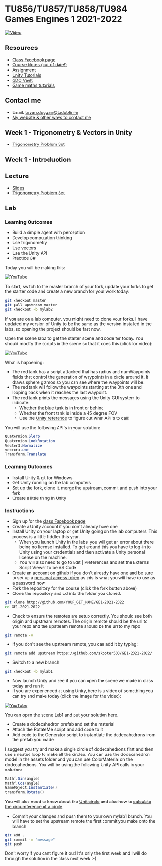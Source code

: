 # TU856/TU857/TU858/TU984 Games Engines 1 2021-2022



[![Video](http://img.youtube.com/vi/NMDupdv85FE/0.jpg)](http://www.youtube.com/watch?NMDupdv85FE)

## Resources
- [Class Facebook page](https://www.facebook.com/groups/438658600891194/)
- [Course Notes (out of date!)](https://drive.google.com/open?id=1CeMUWjCUa1Ere2fMmtLz5TCL4O136mxj)
- [Assignment](assignment.md)
- [Unity Tutorials](https://unity3d.com/learn/tutorials) 
- [GDC Vault](http://www.gdcvault.com/)
- [Game maths tutorials](http://www.wildbunny.co.uk/blog/vector-maths-a-primer-for-games-programmers/)

## Contact me
* Email: bryan.duggan@tudublin.ie
* [My website & other ways to contact me](http://bryanduggan.org)

## Week 1 - Trigonometry & Vectors in Unity
- [Trigonometry Problem Set](https://1.cdn.edl.io/IDqRlI8C9dRkoqehbbdHBrcGT6m87gkCQuMKTkp0U7JvHvuG.pdf)




## Week 1 - Introduction

## Lecture
- [Slides](https://docs.google.com/presentation/d/1cyjd7Nhv0ea-R44LpR6UnuWLC1IJ9OOG/edit?usp=sharing&ouid=112533789876788921065&rtpof=true&sd=true)
- [Trigonometry Problem Set](https://1.cdn.edl.io/IDqRlI8C9dRkoqehbbdHBrcGT6m87gkCQuMKTkp0U7JvHvuG.pdf)

## Lab

### Learning Outcomes
- Build a simple agent with perception
- Develop computation thinking
- Use trigonometry
- Use vectors
- Use the Unity API
- Practice C#

Today you will be making this:

[![YouTube](http://img.youtube.com/vi/kC_W1WBB7uY/0.jpg)](http://www.youtube.com/watch?v=kC_W1WBB7uY)

To start, switch to the master branch of your fork, update your forks to get the starter code and create a new branch for your work today:

```bash
git checkout master
git pull upstream master
git checkout -b mylab2
```

If you are on a lab computer, you might need to clone your forks. I have updated my version of Unity to be the same as the version installed in the labs, so opening the project should be fast now.

Open the scene lab2 to get the starter scene and code for today. You should modify the scripts in the scene so that it does this (click for video):

[![YouTube](http://img.youtube.com/vi/kC_W1WBB7uY/0.jpg)](http://www.youtube.com/watch?v=kC_W1WBB7uY)


What is happening:
- The red tank has a script attached that has radius and numWaypoints fields that control the generation of waypoints in a circle around it. It draws sphere gizmos so you can see where the waypoints will be.
- The red tank will follow the waypoints starting at the 0th one and looping back when it reaches the last waypoint.
- The red tank prints the messages using the Unity GUI system to indicate:
    - Whether the blue tank is in front or behind
    - Whether the front tank is inside a 45 degree FOV
    - Use the [Unity reference](unityref.md) to figure out what API's to call!

You will use the following API's in your solution:

```C#
Quaternion.Slerp
Quaternion.LookRotation
Vector3.Normalize
Vector3.Dot
Transform.Translate
```


### Learning Outcomes
- Install Unity & git for Windows
- Get Unity running on the lab computers
- Set up the fork, clone it, merge the upstream, commit and push into your fork
- Create a little thing in Unity 

### Instructions
- Sign up for the [class Facebook page](https://www.facebook.com/groups/247042854008746)
- Create a Unity account if you don't already have one
- Install Unity on your laptop or get Unity going on the lab computers. This process is a little fiddley this year. 
    - When you launch Unity in the labs, you will get an error about there being no license installed. To get around this you have to log-in to Unity using your credentials and then activate a Unity personal license on the machine.
    - You will also need to go to Edit | Preferences and set the External Script Viewer to be VS Code
- Create an account on github if you don't already have one and be sure to set up a [personal access token](https://docs.github.com/en/authentication/keeping-your-account-and-data-secure/creating-a-personal-access-token) as this is what you will have to use as a password now 
- Fork the repository for the course (click the fork button above)
- Clone the repository and cd into the folder  you cloned:

```bash
git clone http://github.com/YOUR_GIT_NAME/GE1-2021-2022
cd GE1-2021-2022
```

- Check to ensure the remotes are setup correctly. You should see both origin and upstream remotes. The origin remote should be the url to your repo and the upstream remote should be the url to my repo

```bash
git remote -v
```

- If you don't see the upstream remote, you can add it by typing:

```bash
git remote add upstream https://github.com/skooter500/GE1-2021-2022/
```

- Switch to a new branch

```bash
git checkout -b mylab1
```

- Now launch Unity and see if you can open the scene we made in class today and run it.
- If you are experienced at using Unity, here is a video of something you can try and make today (click the image for the video):

[![YouTube](http://img.youtube.com/vi/tL6ux8isdgY/0.jpg)](https://www.youtube.com/watch?v=tL6ux8isdgY)


You can open the scene Lab1 and put your solution here. 
- Create a dodecahedron prefab and set the material
- Attach the RotateMe script and add code to it
- Add code to the Generator script to instantiate the dodecahedrons from the prefab you made

I suggest you try and make a single circle of dodecahedrons first and then use a nested loop to make all the circles. You can use the dodecahedron model in the assets folder and you can use ColorMaterial on the dodecahedrons. You will be using the following Unity API calls in your solution:

```C#
Mathf.Sin(angle)
Mathf.Cos(angle)
GameObject.Instantiate()
transform.Rotate()
```

You will also need to know about the [Unit circle](https://www.khanacademy.org/math/algebra2/x2ec2f6f830c9fb89:trig/x2ec2f6f830c9fb89:unit-circle/v/unit-circle-definition-of-trig-functions-1) and also how to [calculate the circumference of a circle](https://www.wikihow.com/Calculate-the-Circumference-of-a-Circle)

- Commit your changes and push them to your own mylab1 branch. You will have to set the upstream remote the first commit you make onto the branch

```bash
git add .
git commit -m "message"
git push
```

Don't worry if you cant figure it out! It's only the first week and I will do through the solution in the class next week :-)


